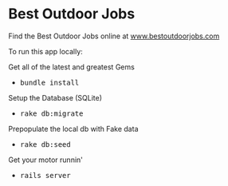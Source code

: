 # Best Outdoor Jobs
Find the Best Outdoor Jobs online at www.bestoutdoorjobs.com

To run this app locally:

Get all of the latest and greatest Gems
- <tt>bundle install</tt>

Setup the Database (SQLite)
- <tt>rake db:migrate</tt>

Prepopulate the local db with Fake data
- <tt>rake db:seed</tt>

Get your motor runnin'
- <tt>rails server</tt>